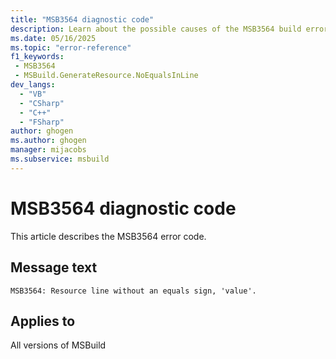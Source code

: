 ```yaml
---
title: "MSB3564 diagnostic code"
description: Learn about the possible causes of the MSB3564 build error, and get troubleshooting tips.
ms.date: 05/16/2025
ms.topic: "error-reference"
f1_keywords:
 - MSB3564
 - MSBuild.GenerateResource.NoEqualsInLine
dev_langs:
  - "VB"
  - "CSharp"
  - "C++"
  - "FSharp"
author: ghogen
ms.author: ghogen
manager: mijacobs
ms.subservice: msbuild
---
```


# MSB3564 diagnostic code

<!-- :::ErrorDefinitionDescription::: -->
<!-- :::editable-content name="introDescription"::: -->
This article describes the MSB3564 error code.
<!-- :::editable-content-end::: -->

## Message text

<!-- :::editable-content name="messageText"::: -->
`MSB3564: Resource line without an equals sign, 'value'.`
<!-- :::editable-content-end::: -->
<!-- MSB3564: Resource line without an equals sign, "{0}". -->

<!-- :::editable-content name="postOutputDescription"::: -->
<!--
{StrBegin="MSB3564: "}
-->
<!-- :::editable-content-end::: -->
<!-- :::ErrorDefinitionDescription-end::: -->

## Applies to

All versions of MSBuild
